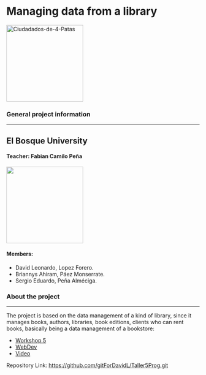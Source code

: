 # Managing data from a library
<a href="https://imgbb.com/"><img src="https://i.ibb.co/gJcp2vH/Ciudadados-de-4-Patas.png" alt="Ciudadados-de-4-Patas" border="0" width="200" height="200"></a>
### General project information 
***
## El Bosque University ##
#### Teacher: Fabian Camilo Peña ####
<img src="http://www.acofi.edu.co/eiei2018/wp-content/uploads/2018/07/Logo-Universidad-El-Bosque.jpg" width="200" height="200">

#### Members:
- David Leonardo, Lopez Forero.
- Briannys Ahiram, Páez Monserrate. 
- Sergio Eduardo, Peña Alméciga.

### About the project  ###
***
The project is based on the data management of a kind of library, since it manages books, authors, libraries, book editions, clients who can rent books, basically being a data management of a bookstore:
 - [Workshop 5](https://docs.google.com/document/d/17XtM7wqaWy1zcd_u67IRbwBe6_PDGm3aSwqFjesGvMo/edit)
 - [WebDev](https://webdev-elbosque.github.io/syllabus.html)
 - [Video]()

Repository Link: https://github.com/gitForDavidL/Taller5Prog.git
